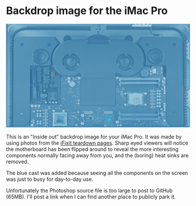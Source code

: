 # Backdrop image for the iMac Pro

![iMac background](iMacProInsides_backdrop.jpg)

This is an "Inside out" backdrop image for your iMac Pro. It was made by using photos from the [iFixit teardown pages](https://www.ifixit.com/Teardown/iMac+Pro+Teardown/101807). Sharp eyed viewers will notice the motherboard has been flipped around to reveal the more interesting components normally facing away from you, and the (boring) heat sinks are removed.

The blue cast was added because seeing all the components on the screen was just to busy for day-to-day use.

Unfortunately the Photoshop source file is too large to post to GitHub (65MB). I'll post a link when I can find another place to publicly park it.
